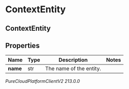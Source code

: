 # ContextEntity

## ContextEntity

## Properties

|Name | Type | Description | Notes|
|------------ | ------------- | ------------- | -------------|
| **name** | str | The name of the entity. | |



_PureCloudPlatformClientV2 213.0.0_
